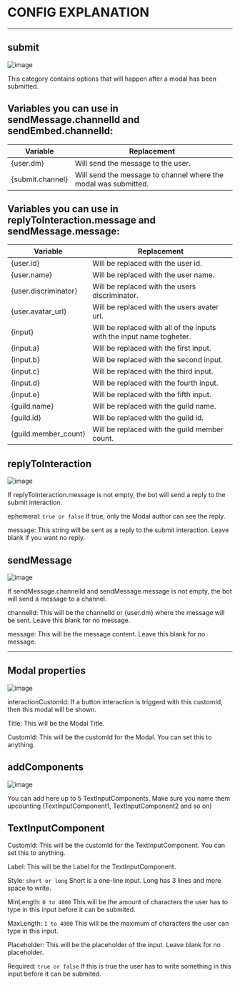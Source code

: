 # CONFIG EXPLANATION
***

## submit

![image](https://user-images.githubusercontent.com/55946112/163071661-fed25966-1aa5-4339-b241-12c5c932673b.png)


This category contains options that will happen after a modal has been submitted.

## Variables you can use in sendMessage.channelId and sendEmbed.channelId:

|Variable|Replacement|
|--------|-----------|
|{user.dm}|Will send the message to the user.|
|{submit.channel}|Will send the message to channel where the modal was submitted.|


## Variables you can use in replyToInteraction.message and sendMessage.message:

|Variable|Replacement|
|--------|-----------|
|{user.id}|Will be replaced with the user id.|
|{user.name}|Will be replaced with the user name.|
|{user.discriminator}|Will be replaced with the users discriminator.|
|{user.avatar_url}|Will be replaced with the users avater url.|
|{input}|Will be replaced with all of the inputs with the input name togheter.|
|{input.a}|Will be replaced with the first input.|
|{input.b}|Will be replaced with the second input.|
|{input.c}|Will be replaced with the third input.|
|{input.d}|Will be replaced with the fourth input.|
|{input.e}|Will be replaced with the fifth input.|
|{guild.name}|Will be replaced with the guild name.|
|{guild.id}|Will be replaced with the guild id.|
|{guild.member_count}|Will be replaced with the guild member count.|


## replyToInteraction

![image](https://user-images.githubusercontent.com/55946112/163071718-093cbc50-4c29-4a75-a8ec-2dc4ff62932b.png)
 

If replyToInteraction.message is not empty, the bot will send a reply to the submit interaction.

ephemeral: ```true or false``` If true, only the Modal author can see the reply.

message: This string will be sent as a reply to the submit interaction. Leave blank if you want no reply.


## sendMessage 

![image](https://user-images.githubusercontent.com/55946112/162878468-1cb60ea1-f026-48c0-a1c3-a77eb122b014.png)


If sendMessage.channelId and sendMessage.message is not empty, the bot will send a message to a channel.

channelId: This will be the channelId or {user.dm} where the message will be sent. Leave this blank for no message.

message: This will be the message content. Leave this blank for no message.

***
## Modal properties
![image](https://user-images.githubusercontent.com/55946112/162880475-9281be9b-2a9a-4e09-888f-3be80620a989.png)



interactionCustomId: If a button interaction is triggerd with this customId, then this modal will be shown. 

Title: This will be the Modal Title.

CustomId: This will be the customId for the Modal. You can set this to anything.


## addComponents

![image](https://user-images.githubusercontent.com/55946112/163047069-4cdb5297-2db4-452e-83a7-6b4d59766e36.png)


You can add here up to 5 TextInputComponents. Make sure you name them upcounting (TextInputComponent1, TextInputComponent2 and so on) 

## TextInputComponent


CustomId: This will be the customId for the TextInputComponent. You can set this to anything.

Label: This will be the Label for the TextInputComponent.

Style: ```short or long``` Short is a one-line input. Long has 3 lines and more space to write.

MinLength: ```0 to 4000``` This will be the amount of characters the user has to type in this input before it can be submited.

MaxLength: ```1 to 4000``` This will be the maximum of characters the user can type in this input.

Placeholder: This will be the placeholder of the input. Leave blank for no placeholder.

Required: ```true or false``` If this is true the user has to write something in this input before it can be submited.
